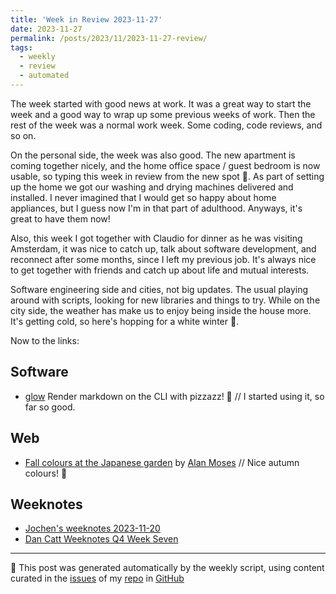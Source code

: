 ```yaml
---
title: 'Week in Review 2023-11-27'
date: 2023-11-27
permalink: /posts/2023/11/2023-11-27-review/
tags:
  - weekly
  - review
  - automated
---
```


The week started with good news at work. It was a great way to start the week and a good way to wrap up some previous weeks of work. Then the rest of the week was a normal work week. Some coding, code reviews, and so on. 

On the personal side, the week was also good. The new apartment is coming together nicely, and the home office space / guest bedroom is now usable, so typing this week in review from the new spot 🥳. As part of setting up the home we got our washing and drying machines delivered and installed. I never imagined that I would get so happy about home appliances, but I guess now I'm in that part of adulthood. Anyways, it's great to have them now!

Also, this week I got together with Claudio for dinner as he was visiting Amsterdam, it was nice to catch up, talk about software development, and reconnect after some months, since I left my previous job. It's always nice to get together with friends and catch up about life and mutual interests.

Software engineering side and cities, not big updates. The usual playing around with scripts, looking for new libraries and things to try. While on the city side, the weather has make us to enjoy being inside the house more. It's getting cold, so here's hopping for a white winter 🤞.

Now to the links: 

## Software 
- [glow](https://github.com/charmbracelet/glow) Render markdown on the CLI with pizzazz! 💅 // I started using it, so far so good.
## Web
-  [Fall colours at the Japanese garden](https://alanmoses.net/2023/11/16/fall-colors-at-the-japanese-garden-2023/) by [Alan Moses](https://mindly.social/@alanmoses) // Nice autumn colours! 🍂 

## Weeknotes
- [Jochen's weeknotes 2023-11-20](https://wersdoerfer.de/blogs/ephes_blog/weeknotes-2023-11-20/)
- [Dan Catt Weeknotes Q4 Week Seven](https://www.youtube.com/watch?v=HLyoXmVHlwU&t=10s)

***
🤖 This post was generated automatically by the weekly script, using content curated in the [issues](https://github.com/nateraluis/nateraluis.github.io/issues) of my [repo](https://github.com/nateraluis/nateraluis.github.io/) in [GitHub](https://github.com/nateraluis)
